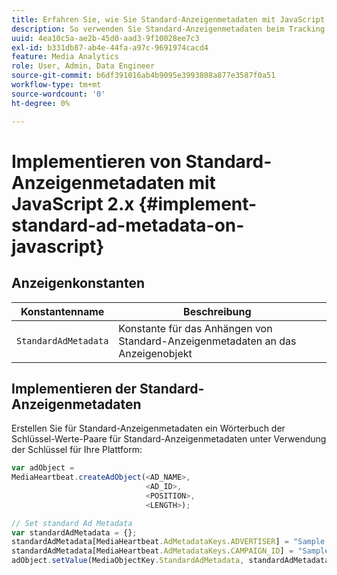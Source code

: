 ```yaml
---
title: Erfahren Sie, wie Sie Standard-Anzeigenmetadaten mit JavaScript 2.x implementieren.
description: So verwenden Sie Standard-Anzeigenmetadaten beim Tracking von Anzeigen in einem Browser mit JavaScript 2.x-Programmen.
uuid: 4ea10c5a-ae2b-45d0-aad3-9f10028ee7c3
exl-id: b331db87-ab4e-44fa-a97c-9691974cacd4
feature: Media Analytics
role: User, Admin, Data Engineer
source-git-commit: b6df391016ab4b9095e3993808a877e3587f0a51
workflow-type: tm+mt
source-wordcount: '0'
ht-degree: 0%

---
```


# Implementieren von Standard-Anzeigenmetadaten mit JavaScript 2.x {#implement-standard-ad-metadata-on-javascript}

## Anzeigenkonstanten

| Konstantenname | Beschreibung   |
|---|---|
| `StandardAdMetadata` | Konstante für das Anhängen von Standard-Anzeigenmetadaten an das Anzeigenobjekt |

## Implementieren der Standard-Anzeigenmetadaten

Erstellen Sie für Standard-Anzeigenmetadaten ein Wörterbuch der Schlüssel-Werte-Paare für Standard-Anzeigenmetadaten unter Verwendung der Schlüssel für Ihre Plattform:

```js
var adObject =  
MediaHeartbeat.createAdObject(<AD_NAME>,  
                              <AD_ID>,  
                              <POSITION>,  
                              <LENGTH>);

// Set standard Ad Metadata
var standardAdMetadata = {};
standardAdMetadata[MediaHeartbeat.AdMetadataKeys.ADVERTISER] = "Sample Advertiser";
standardAdMetadata[MediaHeartbeat.AdMetadataKeys.CAMPAIGN_ID] = "Sample Campaign";
adObject.setValue(MediaObjectKey.StandardAdMetadata, standardAdMetadata);
```
